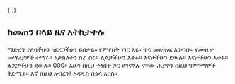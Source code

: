 {:.}
## ከመጠን በላይ ዜና አትከታተሉ

ማድረግ ያለባችሁን ካደረጋችሁ፣ ይበቃል። የምያስቅ ነገር እዩ። ጥሩ መጽሐፍ አንብቡ። የሙዚቃ መሣሪያዎች ተማሩ። አታክልትን ስራ ስሩ። ልጆቻችሁን እቀፉ። እናታችሁን ደውሉ። እናታችሁን እቀፉ። ልጆቻችሁን  ደውሉ። 000። አሁን በዚህ ቅፅበት ጋር ይገናኛሉ ናቸው ሕያዋን በዚህ ግምገማዎች ቅድሚያ። እኛ በዚህ አብረን፤ አዳዲስ በኋላ እርስ።
